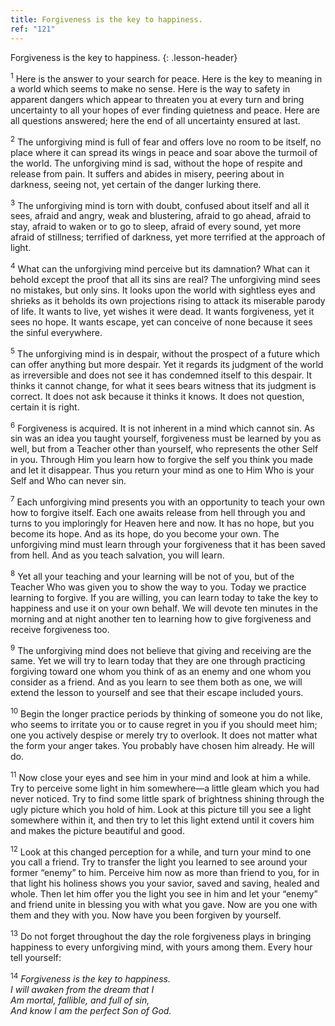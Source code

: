 ```yaml
---
title: Forgiveness is the key to happiness.
ref: "121"
---
```


Forgiveness is the key to happiness.
{: .lesson-header}

<sup>1</sup> Here is the answer to your search for peace. Here is the
key to meaning in a world which seems to make no sense. Here is the way
to safety in apparent dangers which appear to threaten you at every turn
and bring uncertainty to all your hopes of ever finding quietness and
peace. Here are all questions answered; here the end of all uncertainty
ensured at last.

<sup>2</sup> The unforgiving mind is full of fear and offers love no
room to be itself, no place where it can spread its wings in peace and
soar above the turmoil of the world. The unforgiving mind is sad,
without the hope of respite and release from pain. It suffers and abides
in misery, peering about in darkness, seeing not, yet certain of the
danger lurking there.

<sup>3</sup> The unforgiving mind is torn with doubt, confused about
itself and all it sees, afraid and angry, weak and blustering, afraid to
go ahead, afraid to stay, afraid to waken or to go to sleep, afraid of
every sound, yet more afraid of stillness; terrified of darkness, yet
more terrified at the approach of light.

<sup>4</sup> What can the unforgiving mind perceive but its damnation?
What can it behold except the proof that all its sins are real? The
unforgiving mind sees no mistakes, but only sins. It looks upon the
world with sightless eyes and shrieks as it beholds its own projections
rising to attack its miserable parody of life. It wants to live, yet
wishes it were dead. It wants forgiveness, yet it sees no hope. It wants
escape, yet can conceive of none because it sees the sinful everywhere.

<sup>5</sup> The unforgiving mind is in despair, without the prospect of
a future which can offer anything but more despair. Yet it regards its
judgment of the world as irreversible and does not see it has condemned
itself to this despair. It thinks it cannot change, for what it sees
bears witness that its judgment is correct. It does not ask because it
thinks it knows. It does not question, certain it is right.

<sup>6</sup> Forgiveness is acquired. It is not inherent in a mind which
cannot sin. As sin was an idea you taught yourself, forgiveness must be
learned by you as well, but from a Teacher other than yourself, who
represents the other Self in you. Through Him you learn how to forgive
the self you think you made and let it disappear. Thus you return your
mind as one to Him Who is your Self and Who can never sin.

<sup>7</sup> Each unforgiving mind presents you with an opportunity to
teach your own how to forgive itself. Each one awaits release from hell
through you and turns to you imploringly for Heaven here and now. It has
no hope, but you become its hope. And as its hope, do you become your
own. The unforgiving mind must learn through your forgiveness that it
has been saved from hell. And as you teach salvation, you will learn.

<sup>8</sup> Yet all your teaching and your learning will be not of you,
but of the Teacher Who was given you to show the way to you. Today we
practice learning to forgive. If you are willing, you can learn today to
take the key to happiness and use it on your own behalf. We will devote
ten minutes in the morning and at night another ten to learning how to
give forgiveness and receive forgiveness too.

<sup>9</sup> The unforgiving mind does not believe that giving and
receiving are the same. Yet we will try to learn today that they are one
through practicing forgiving toward one whom you think of as an enemy
and one whom you consider as a friend. And as you learn to see them both
as one, we will extend the lesson to yourself and see that their escape
included yours.

<sup>10</sup> Begin the longer practice periods by thinking of someone
you do not like, who seems to irritate you or to cause regret in you if
you should meet him; one you actively despise or merely try to overlook.
It does not matter what the form your anger takes. You probably have
chosen him already. He will do.

<sup>11</sup> Now close your eyes and see him in your mind and look at
him a while. Try to perceive some light in him somewhere—a little gleam
which you had never noticed. Try to find some little spark of brightness
shining through the ugly picture which you hold of him. Look at this
picture till you see a light somewhere within it, and then try to let
this light extend until it covers him and makes the picture beautiful
and good.

<sup>12</sup> Look at this changed perception for a while, and turn your
mind to one you call a friend. Try to transfer the light you learned to
see around your former “enemy” to him. Perceive him now as more than
friend to you, for in that light his holiness shows you your savior,
saved and saving, healed and whole. Then let him offer you the light you
see in him and let your “enemy” and friend unite in blessing you with
what you gave. Now are you one with them and they with you. Now have you
been forgiven by yourself.

<sup>13</sup> Do not forget throughout the day the role forgiveness
plays in bringing happiness to every unforgiving mind, with yours among
them. Every hour tell yourself:

<sup>14</sup> *Forgiveness is the key to happiness.<br/>
I will awaken from the dream that I<br/>
Am mortal, fallible, and full of sin,<br/>
And know I am the perfect Son of God.*

